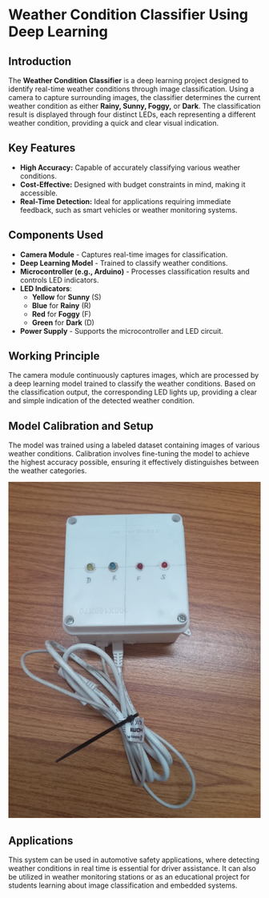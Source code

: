 # Weather Condition Classifier Using Deep Learning
## Introduction

The **Weather Condition Classifier** is a deep learning project designed to identify real-time weather conditions through image classification. Using a camera to capture surrounding images, the classifier determines the current weather condition as either **Rainy, Sunny, Foggy,** or **Dark**. The classification result is displayed through four distinct LEDs, each representing a different weather condition, providing a quick and clear visual indication.

## Key Features

- **High Accuracy:** Capable of accurately classifying various weather conditions.
- **Cost-Effective:** Designed with budget constraints in mind, making it accessible.
- **Real-Time Detection:** Ideal for applications requiring immediate feedback, such as smart vehicles or weather monitoring systems.

## Components Used

- **Camera Module** - Captures real-time images for classification.
- **Deep Learning Model** - Trained to classify weather conditions.
- **Microcontroller (e.g., Arduino)** - Processes classification results and controls LED indicators.
- **LED Indicators**:
  - **Yellow** for **Sunny** (S)
  - **Blue** for **Rainy** (R)
  - **Red** for **Foggy** (F)
  - **Green** for **Dark** (D)
- **Power Supply** - Supports the microcontroller and LED circuit.
  
## Working Principle

The camera module continuously captures images, which are processed by a deep learning model trained to classify the weather conditions. Based on the classification output, the corresponding LED lights up, providing a clear and simple indication of the detected weather condition.

## Model Calibration and Setup

The model was trained using a labeled dataset containing images of various weather conditions. Calibration involves fine-tuning the model to achieve the highest accuracy possible, ensuring it effectively distinguishes between the weather categories.

![Design Lab](https://raw.githubusercontent.com/Roverbk/Design-Lab-/main/design_lab.jpg)

## Applications

This system can be used in automotive safety applications, where detecting weather conditions in real time is essential for driver assistance. It can also be utilized in weather monitoring stations or as an educational project for students learning about image classification and embedded systems.

